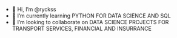 - 👋 Hi, I’m @ryckss
- 🌱 I’m currently learning PYTHON FOR DATA SCIENCE AND SQL
- 💞️ I’m looking to collaborate on DATA SCIENCE PROJECTS FOR TRANSPORT SERVICES, FINANCIAL AND INSURRANCE 



